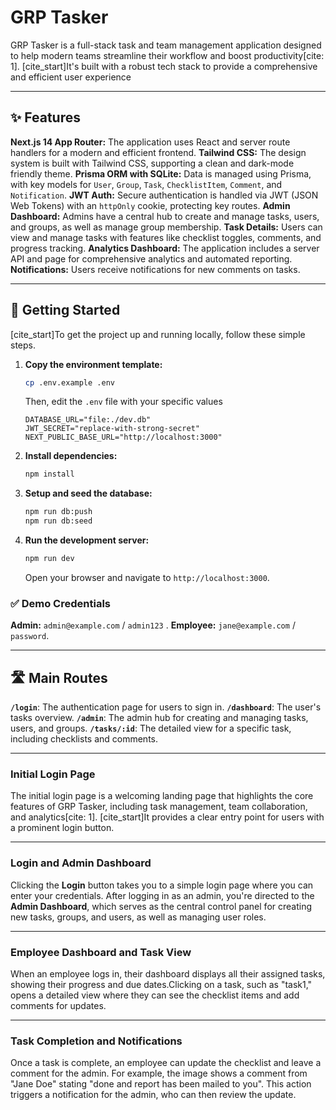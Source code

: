 # GRP Tasker

GRP Tasker is a full-stack task and team management application designed to help modern teams streamline their workflow and boost productivity[cite: 1]. [cite\_start]It's built with a robust tech stack to provide a comprehensive and efficient user experience

-----

## ✨ Features

**Next.js 14 App Router:** The application uses React and server route handlers for a modern and efficient frontend.
**Tailwind CSS:** The design system is built with Tailwind CSS, supporting a clean and dark-mode friendly theme.
**Prisma ORM with SQLite:** Data is managed using Prisma, with key models for `User`, `Group`, `Task`, `ChecklistItem`, `Comment`, and `Notification`.
**JWT Auth:** Secure authentication is handled via JWT (JSON Web Tokens) with an `httpOnly` cookie, protecting key routes.
**Admin Dashboard:** Admins have a central hub to create and manage tasks, users, and groups, as well as manage group membership.
**Task Details:** Users can view and manage tasks with features like checklist toggles, comments, and progress tracking.
**Analytics Dashboard:** The application includes a server API and page for comprehensive analytics and automated reporting.
**Notifications:** Users receive notifications for new comments on tasks.

-----

## 🚀 Getting Started

[cite\_start]To get the project up and running locally, follow these simple steps.

1.  **Copy the environment template:**

    ```bash
    cp .env.example .env
    ```

    Then, edit the `.env` file with your specific values

    ```env
    DATABASE_URL="file:./dev.db"
    JWT_SECRET="replace-with-strong-secret"
    NEXT_PUBLIC_BASE_URL="http://localhost:3000"
    ```

2.  **Install dependencies:**

    ```bash
    npm install
    ```

3.  **Setup and seed the database:**

    ```bash
    npm run db:push
    npm run db:seed
    ```

4.  **Run the development server:**

    ```bash
    npm run dev
    ```

    Open your browser and navigate to `http://localhost:3000`.

### **✅ Demo Credentials**

**Admin:** `admin@example.com` / `admin123` .
**Employee:** `jane@example.com` / `password`.

-----

## 🛣️ Main Routes

**`/login`**: The authentication page for users to sign in.
**`/dashboard`**: The user's tasks overview.
**`/admin`**: The admin hub for creating and managing tasks, users, and groups.
**`/tasks/:id`**: The detailed view for a specific task, including checklists and comments.

-----

### Initial Login Page

The initial login page is a welcoming landing page that highlights the core features of GRP Tasker, including task management, team collaboration, and analytics[cite: 1]. [cite\_start]It provides a clear entry point for users with a prominent login button.

-----

### Login and Admin Dashboard

Clicking the **Login** button takes you to a simple login page where you can enter your credentials. After logging in as an admin, you're directed to the **Admin Dashboard**, which serves as the central control panel for creating new tasks, groups, and users, as well as managing user roles.

-----

### Employee Dashboard and Task View

When an employee logs in, their dashboard displays all their assigned tasks, showing their progress and due dates.Clicking on a task, such as "task1," opens a detailed view where they can see the checklist items and add comments for updates.

-----

### Task Completion and Notifications

Once a task is complete, an employee can update the checklist and leave a comment for the admin. For example, the image shows a comment from "Jane Doe" stating "done and report has been mailed to you". This action triggers a notification for the admin, who can then review the update.
